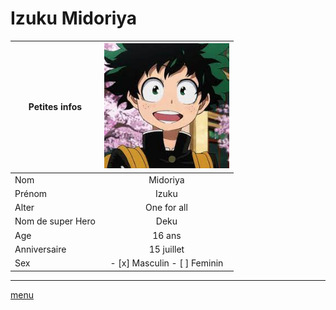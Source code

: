# Izuku Midoriya

|Petites infos    | <img src="https://github.com/laurorus/sitewebcour/blob/main/index.jpg" alt="Éditer sur GitLab" width="200px"/>            |
|-----------------|:-----------:|
|Nom              | Midoriya    |
|Prénom           | Izuku       |
|Alter            | One for all |
|Nom de super Hero| Deku        |
|Age              | 16 ans      |
|Anniversaire     | 15 juillet  |
|Sex              | - [x] Masculin - [ ] Feminin


___
[menu](https://github.com/laurorus/sitewebcour/blob/main/README.md)
